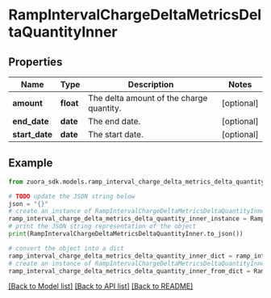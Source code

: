 # RampIntervalChargeDeltaMetricsDeltaQuantityInner


## Properties

Name | Type | Description | Notes
------------ | ------------- | ------------- | -------------
**amount** | **float** | The delta amount of the charge quantity. | [optional] 
**end_date** | **date** | The end date. | [optional] 
**start_date** | **date** | The start date. | [optional] 

## Example

```python
from zuora_sdk.models.ramp_interval_charge_delta_metrics_delta_quantity_inner import RampIntervalChargeDeltaMetricsDeltaQuantityInner

# TODO update the JSON string below
json = "{}"
# create an instance of RampIntervalChargeDeltaMetricsDeltaQuantityInner from a JSON string
ramp_interval_charge_delta_metrics_delta_quantity_inner_instance = RampIntervalChargeDeltaMetricsDeltaQuantityInner.from_json(json)
# print the JSON string representation of the object
print(RampIntervalChargeDeltaMetricsDeltaQuantityInner.to_json())

# convert the object into a dict
ramp_interval_charge_delta_metrics_delta_quantity_inner_dict = ramp_interval_charge_delta_metrics_delta_quantity_inner_instance.to_dict()
# create an instance of RampIntervalChargeDeltaMetricsDeltaQuantityInner from a dict
ramp_interval_charge_delta_metrics_delta_quantity_inner_from_dict = RampIntervalChargeDeltaMetricsDeltaQuantityInner.from_dict(ramp_interval_charge_delta_metrics_delta_quantity_inner_dict)
```
[[Back to Model list]](../README.md#documentation-for-models) [[Back to API list]](../README.md#documentation-for-api-endpoints) [[Back to README]](../README.md)


